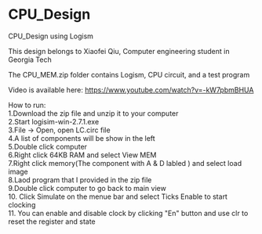 # CPU_Design
CPU_Design using Logism<br/>

This design belongs to Xiaofei Qiu, Computer engineering student in Georgia Tech<br/>

The CPU_MEM.zip folder contains Logism, CPU circuit, and a test program  <br/>

Video is available here:
https://www.youtube.com/watch?v=-kW7pbmBHUA<br/>

How to run:<br/>
1.Download the zip file and unzip it to your computer<br/>
2.Start logisim-win-2.7.1.exe<br/>
3.File -> Open, open LC.circ file<br/>
4.A list of components will be show in the left<br/>
5.Double click computer<br/>
6.Right click 64KB RAM and select View MEM<br/>
7.Right click memory(The component with A & D labled ) and select load image<br/>
8.Laod program that I provided in the zip file<br/>
9.Double click computer to go back to main view<br/>
10. Click Simulate on the menue bar and select Ticks Enable to start clocking<br/>
11. You can enable and disable clock by clicking "En" button and use clr to reset the register and state<br/>


